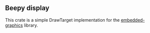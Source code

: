 ## Beepy display

This crate is a simple DrawTarget implementation for the [embedded-graphics](https://github.com/embedded-graphics/embedded-graphics) library.